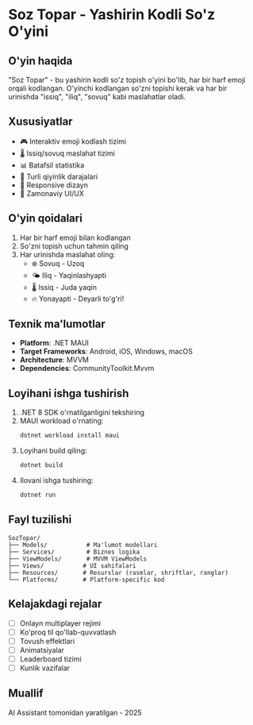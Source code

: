 # Soz Topar - Yashirin Kodli So'z O'yini

## O'yin haqida

"Soz Topar" - bu yashirin kodli so'z topish o'yini bo'lib, har bir harf emoji orqali kodlangan. O'yinchi kodlangan so'zni topishi kerak va har bir urinishda "issiq", "iliq", "sovuq" kabi maslahatlar oladi.

## Xususiyatlar

- 🎮 Interaktiv emoji kodlash tizimi
- 🌡️ Issiq/sovuq maslahat tizimi
- 📊 Batafsil statistika
- 🎯 Turli qiyinlik darajalari
- 📱 Responsive dizayn
- 🎨 Zamonaviy UI/UX

## O'yin qoidalari

1. Har bir harf emoji bilan kodlangan
2. So'zni topish uchun tahmin qiling
3. Har urinishda maslahat oling:
   - ❄️ Sovuq - Uzoq
   - 🌤️ Iliq - Yaqinlashyapti
   - 🌡️ Issiq - Juda yaqin
   - 🔥 Yonayapti - Deyarli to'g'ri!

## Texnik ma'lumotlar

- **Platform**: .NET MAUI
- **Target Frameworks**: Android, iOS, Windows, macOS
- **Architecture**: MVVM
- **Dependencies**: CommunityToolkit.Mvvm

## Loyihani ishga tushirish

1. .NET 8 SDK o'rnatilganligini tekshiring
2. MAUI workload o'rnating:
   ```bash
   dotnet workload install maui
   ```
3. Loyihani build qiling:
   ```bash
   dotnet build
   ```
4. Ilovani ishga tushiring:
   ```bash
   dotnet run
   ```

## Fayl tuzilishi

```
SozTopar/
├── Models/           # Ma'lumot modellari
├── Services/         # Biznes logika
├── ViewModels/       # MVVM ViewModels
├── Views/           # UI sahifalari
├── Resources/       # Resurslar (rasmlar, shriftlar, ranglar)
└── Platforms/       # Platform-specific kod
```

## Kelajakdagi rejalar

- [ ] Onlayn multiplayer rejimi
- [ ] Ko'proq til qo'llab-quvvatlash
- [ ] Tovush effektlari
- [ ] Animatsiyalar
- [ ] Leaderboard tizimi
- [ ] Kunlik vazifalar

## Muallif

AI Assistant tomonidan yaratilgan - 2025